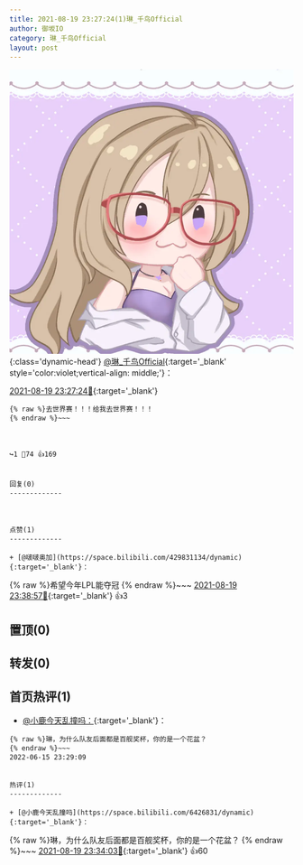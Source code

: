 ```yaml
---
title: 2021-08-19 23:27:24(1)琳_千鸟Official
author: 御坂IO
category: 琳_千鸟Official
layout: post
---
```


![img](/images/c0a88f85ebd0d056f37b114e0748e69556c8b488.jpg){:class='dynamic-head'}
[@琳_千鸟Official](https://space.bilibili.com/1620923329/dynamic){:target='_blank' style='color:violet;vertical-align: middle;'}：

[2021-08-19 23:27:24🔗](https://t.bilibili.com/560701297529321903){:target='_blank'}

~~~
{% raw %}去世界赛！！！给我去世界赛！！！
{% endraw %}~~~



↪️1 💬74 👍169


回复(0)
-------------



点赞(1)
-------------

+ [@啵啵奥加](https://space.bilibili.com/429831134/dynamic){:target='_blank'}：
~~~
{% raw %}希望今年LPL能夺冠
{% endraw %}~~~
[2021-08-19 23:38:57🔗](https://t.bilibili.com/560701297529321903#reply5205436984){:target='_blank'} 👍3


置顶(0)
-------------



转发(0)
-------------



首页热评(1)
-------------

+ [@小鹿今天乱撞吗：](https://space.bilibili.com/6426831/dynamic){:target='_blank'}：
~~~
{% raw %}琳，为什么队友后面都是百舰奖杯，你的是一个花盆？
{% endraw %}~~~
2022-06-15 23:29:09


热评(1)
-------------

+ [@小鹿今天乱撞吗](https://space.bilibili.com/6426831/dynamic){:target='_blank'}：
~~~
{% raw %}琳，为什么队友后面都是百舰奖杯，你的是一个花盆？
{% endraw %}~~~
[2021-08-19 23:34:03🔗](https://t.bilibili.com/560701297529321903#reply5205390947){:target='_blank'} 👍60


